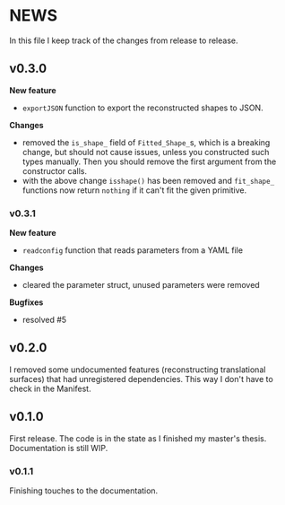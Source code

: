 # NEWS

In this file I keep track of the changes from release to release.

## v0.3.0

**New feature**

- `exportJSON` function to export the reconstructed shapes to JSON.

**Changes**

- removed the `is_shape_` field of `Fitted_Shape_`s, which is a breaking change, but should not cause issues, unless you constructed such types manually. Then you should remove the first argument from the constructor calls.
- with the above change `isshape()` has been removed and `fit_shape_` functions now return `nothing` if it can't fit the given primitive.

### v0.3.1

**New feature**

- `readconfig` function that reads parameters from a YAML file

**Changes**

- cleared the parameter struct, unused parameters were removed

**Bugfixes**

- resolved #5

## v0.2.0

I removed some undocumented features (reconstructing translational surfaces) that had unregistered dependencies.
This way I don't have to check in the Manifest.

## v0.1.0

First release. The code is in the state as I finished my master's thesis.
Documentation is still WIP.

### v0.1.1

Finishing touches to the documentation.